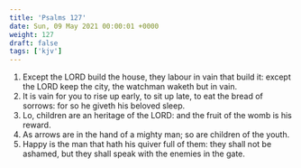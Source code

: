 ```yaml
---
title: 'Psalms 127'
date: Sun, 09 May 2021 00:00:01 +0000
weight: 127
draft: false
tags: ['kjv'] 
---
```


1. Except the LORD build the house, they labour in vain that build it: except the LORD keep the city, the watchman waketh but in vain.
2. It is vain for you to rise up early, to sit up late, to eat the bread of sorrows: for so he giveth his beloved sleep.
3. Lo, children are an heritage of the LORD: and the fruit of the womb is his reward.
4. As arrows are in the hand of a mighty man; so are children of the youth.
5. Happy is the man that hath his quiver full of them: they shall not be ashamed, but they shall speak with the enemies in the gate.
